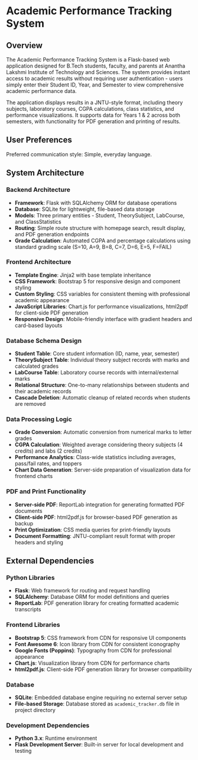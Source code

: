 # Academic Performance Tracking System

## Overview

The Academic Performance Tracking System is a Flask-based web application designed for B.Tech students, faculty, and parents at Anantha Lakshmi Institute of Technology and Sciences. The system provides instant access to academic results without requiring user authentication - users simply enter their Student ID, Year, and Semester to view comprehensive academic performance data.

The application displays results in a JNTU-style format, including theory subjects, laboratory courses, CGPA calculations, class statistics, and performance visualizations. It supports data for Years 1 & 2 across both semesters, with functionality for PDF generation and printing of results.

## User Preferences

Preferred communication style: Simple, everyday language.

## System Architecture

### Backend Architecture
- **Framework**: Flask with SQLAlchemy ORM for database operations
- **Database**: SQLite for lightweight, file-based data storage
- **Models**: Three primary entities - Student, TheorySubject, LabCourse, and ClassStatistics
- **Routing**: Simple route structure with homepage search, result display, and PDF generation endpoints
- **Grade Calculation**: Automated CGPA and percentage calculations using standard grading scale (S=10, A=9, B=8, C=7, D=6, E=5, F=FAIL)

### Frontend Architecture
- **Template Engine**: Jinja2 with base template inheritance
- **CSS Framework**: Bootstrap 5 for responsive design and component styling
- **Custom Styling**: CSS variables for consistent theming with professional academic appearance
- **JavaScript Libraries**: Chart.js for performance visualizations, html2pdf for client-side PDF generation
- **Responsive Design**: Mobile-friendly interface with gradient headers and card-based layouts

### Database Schema Design
- **Student Table**: Core student information (ID, name, year, semester)
- **TheorySubject Table**: Individual theory subject records with marks and calculated grades
- **LabCourse Table**: Laboratory course records with internal/external marks
- **Relational Structure**: One-to-many relationships between students and their academic records
- **Cascade Deletion**: Automatic cleanup of related records when students are removed

### Data Processing Logic
- **Grade Conversion**: Automatic conversion from numerical marks to letter grades
- **CGPA Calculation**: Weighted average considering theory subjects (4 credits) and labs (2 credits)
- **Performance Analytics**: Class-wide statistics including averages, pass/fail rates, and toppers
- **Chart Data Generation**: Server-side preparation of visualization data for frontend charts

### PDF and Print Functionality
- **Server-side PDF**: ReportLab integration for generating formatted PDF documents
- **Client-side PDF**: html2pdf.js for browser-based PDF generation as backup
- **Print Optimization**: CSS media queries for print-friendly layouts
- **Document Formatting**: JNTU-compliant result format with proper headers and styling

## External Dependencies

### Python Libraries
- **Flask**: Web framework for routing and request handling
- **SQLAlchemy**: Database ORM for model definitions and queries
- **ReportLab**: PDF generation library for creating formatted academic transcripts

### Frontend Libraries
- **Bootstrap 5**: CSS framework from CDN for responsive UI components
- **Font Awesome 6**: Icon library from CDN for consistent iconography
- **Google Fonts (Poppins)**: Typography from CDN for professional appearance
- **Chart.js**: Visualization library from CDN for performance charts
- **html2pdf.js**: Client-side PDF generation library for browser compatibility

### Database
- **SQLite**: Embedded database engine requiring no external server setup
- **File-based Storage**: Database stored as `academic_tracker.db` file in project directory

### Development Dependencies
- **Python 3.x**: Runtime environment
- **Flask Development Server**: Built-in server for local development and testing
